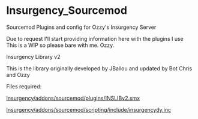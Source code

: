 # Insurgency_Sourcemod
Sourcemod Plugins and config for Ozzy's Insurgency Server

Due to request I'll start providing information here with the plugins I use
This is a WIP so please bare with me. Ozzy.

Insurgency Library v2

This is the library originally developed by JBallou and updated by Bot Chris and Ozzy

Files required:

[Insurgency/addons/sourcemod/plugins/INSLIBv2.smx](Insurgency/addons/sourcemod/plugins/INSLIBv2.smx)

[Insurgency/addons/sourcemod/scripting/include/insurgencydy.inc](Insurgency/addons/sourcemod/scripting/include/insurgencydy.inc)
